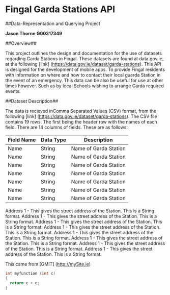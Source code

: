 # Fingal Garda Stations API


##Data-Representation and Querying Project


**Jason Thorne**
**G00317349**


##Overview##

This project outlines the design and documentation for the use of datasets regarding Garda Stations in Fingal.
These datasets are found at data.gov.ie, at the following [link] (https://data.gov.ie/dataset/garda-stations).
This API is designed for the development of mobile apps. To provide Fingal residents with information on where and how to contact their local guarda Station in the event of an emergency. This data can be also be useful for use at other times however. Such as by local Schools wishing to arrange Garda required events.  


##Dataset Description##

The data is recieved inComma Separated Values (CSV) format, from the following [link] (https://data.gov.ie/dataset/garda-stations).
The CSV file contains 19 rows. The first being the header row with the names of each field.
There are 14 columns of fields. These are as follows: 


Field Name | Data Type | Description 
-----------|-----------|------------
Name|String|Name of Garda Station
Name|String|Name of Garda Station
Name|String|Name of Garda Station
Name|String|Name of Garda Station
Name|String|Name of Garda Station
Name|String|Name of Garda Station
Name|String|Name of Garda Station
 
Address 1 - This gives the street address of the Station. This is a String format.
Address 1 - This gives the street address of the Station. This is a String format.
Address 1 - This gives the street address of the Station. This is a String format.
Address 1 - This gives the street address of the Station. This is a String format.
Address 1 - This gives the street address of the Station. This is a String format.
Address 1 - This gives the street address of the Station. This is a String format.
Address 1 - This gives the street address of the Station. This is a String format.
Address 1 - This gives the street address of the Station. This is a String format.



This came from [GMIT] (http://mySite.ie)


```c
int myfunction (int c)
{
  return c + c;
}
```
